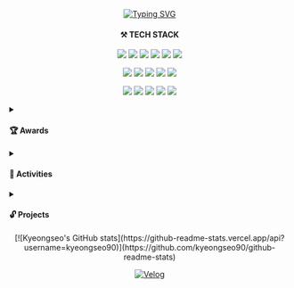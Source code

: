 <div align="center">
  <a href="https://git.io/typing-svg"><img src="https://readme-typing-svg.demolab.com?font=Josefin+Sans&size=30&duration=2000&pause=1000&color=6E85B7&center=true&width=435&lines=Hi%2C+I'm+KYEONGSEO+CHOI" alt="Typing SVG" /></a>
  <div align="center"> <h4>⚒ TECH STACK</h4> </div>

<p>
  <img src="https://img.shields.io/badge/Java-007396?style=flat-square&logo=Java&logoColor=white"/>
  <img src="https://img.shields.io/badge/python-3776AB?style=flat-square&logo=python&logoColor=white">
  <img src="https://img.shields.io/badge/c++-00599C?style=flat-square&logo=c%2B%2B&logoColor=white">
  <img src="https://img.shields.io/badge/javascript-F7DF1E?style=flat-square&logo=javascript&logoColor=black"> 
  <img src="https://img.shields.io/badge/html5-E34F26?style=flat-square&logo=html5&logoColor=white"> 
  <img src="https://img.shields.io/badge/css-1572B6?style=flat-square&logo=css3&logoColor=white"> 
</p>
<p>
  <img src="https://img.shields.io/badge/Spring Boot-6DB33F?style=flat-square&logo=SpringBoot&logoColor=white"/>
  <img src="https://img.shields.io/badge/Node.js-339933?style=flat-square&logo=NodeJs&logoColor=white"/>
  <img src="https://img.shields.io/badge/React-61DAFB?style=flat-square&logo=React&logoColor=black"/>
  <img src="https://img.shields.io/badge/jquery-0769AD?style=flat-square&logo=jquery&logoColor=white">
  <img src="https://img.shields.io/badge/Android-3DDC84?style=flat-square&logo=Android&logoColor=white"/>
</p>
<p>
  <img src="https://img.shields.io/badge/Docker-2496ED?style=flat-square&logo=Docker&logoColor=white"/>
  <img src="https://img.shields.io/badge/Git-F05032?style=flat-square&logo=React&logoColor=white"/>
  <img src="https://img.shields.io/badge/Firebase-FFCA28?style=flat-square&logo=jquery&logoColor=white">
  <img src="https://img.shields.io/badge/MySQL-4479A1?style=flat-square&logo=Android&logoColor=white"/>
  <img src="https://img.shields.io/badge/Slack-4A154B?style=flat-square&logo=Slack&logoColor=white"/>
</p>
</div>

<details>
<summary><h4>🏆 Awards</h4></summary>
  
</details>

<details>
<summary><h4>🎨 Activities</h4></summary>
  창업동아리 ‘GND’ 백엔드 개발자 2023.07 ~ current <br/>
  동국대학교 인공지능 연구실 서버관리자 2022.01 ~ 2023.06 <br/>
  SW 동아리 ‘FARM’ 운영진 2022.03 ~ 2023.02 <br/>
</details>

<details>
<summary><h4>🔓 Projects</h4></summary>
  [스마트미러를 활용한 노인 건강 증진 자세 분류 시스템](https://github.com/kyeongseo90/gotowest-training-service) 2022.03 ~ 2022.12 <br/>
  [퍼듀대학교 인공지능 프로젝트](https://github.com/kyeongseo90/RedCedarDetection) 2021.10 ~ 2021.12 <br/>
  [위생 음식점 지도 서비스 CleanDining](https://github.com/kyeongseo90/CleanDining) 2022.10 ~ 2022.12 <br/>
  기업사회프로젝트 뉴로서킷 두피 측정 머신러닝 모델 및 데모 웹 개발   2022.03 ~ 2022.06 <br/>
</details>

<div align="center">
  [![Kyeongseo's GitHub stats](https://github-readme-stats.vercel.app/api?username=kyeongseo90)](https://github.com/kyeongseo90/github-readme-stats)

  [![Velog](https://velog-readme-stats.vercel.app/api?name=froajnzd)](https://velog.io/@froajnzd/about)  
</div>

